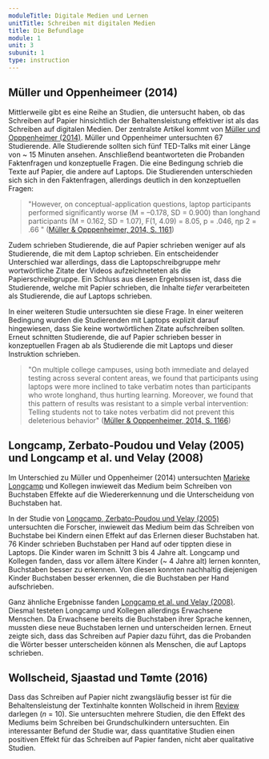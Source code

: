 ```yaml
---
moduleTitle: Digitale Medien und Lernen
unitTitle: Schreiben mit digitalen Medien
title: Die Befundlage
module: 1
unit: 3
subunit: 1
type: instruction
---
```



## Müller und Oppenheimeer (2014)

Mittlerweile gibt es eine Reihe an Studien, die untersucht haben, ob das Schreiben auf Papier hinsichtlich der Behaltensleistung effektiver ist als das Schreiben auf digitalen Medien. Der zentralste Artikel kommt von [Müller und Opppenheimer (2014)](https://journals.sagepub.com/doi/abs/10.1177/0956797614524581). Müller und Oppenheimer untersuchten 67 Studierende. Alle Studierende sollten sich fünf TED-Talks mit einer Länge von ~ 15 Minuten ansehen. Anschließend beantworteten die Probanden Faktenfragen und konzeptuelle Fragen. Die eine Bedingung schrieb die Texte auf Papier, die andere auf Laptops.  Die Studierenden unterschieden sich sich in den Faktenfragen, allerdings deutlich in den konzeptuellen Fragen: 

> "However, on conceptual-application questions, laptop participants performed significantly worse (M = –0.178, SD = 0.900) than longhand participants (M = 0.162, SD = 1.07), F(1, 4.09) = 8.05, p = .046, ηp
2 = .66 " ([Müller & Opppenheimer, 2014, S. 1161](https://journals.sagepub.com/doi/abs/10.1177/0956797614524581))

Zudem schrieben Studierende, die auf Papier schrieben weniger auf als Studierende, die mit dem Laptop schrieben. Ein entscheidender Unterschied war allerdings, dass die Laptopschreibgruppe mehr wortwörtliche Zitate der Videos aufzeichneteten als die Papierschreibgruppe. Ein Schluss aus diesen Ergebnissen ist, dass die Studierende, welche mit Papier schrieben, die Inhalte *tiefer* verarbeiteten als Studierende, die auf Laptops schrieben. 

In einer weiteren Studie untersuchten sie diese Frage. In einer weiteren Bedingung wurden die Studierenden mit Laptops explizit darauf hingewiesen, dass Sie keine wortwörtlichen Zitate aufschreiben sollten. Erneut schnitten Studierende, die auf Papier schrieben besser in konzeptuellen Fragen ab als Studierende die mit Laptops und dieser Instruktion schrieben. 

> "On multiple college campuses, using both immediate and delayed testing across several content areas, we found that participants using laptops were more inclined to take verbatim notes than participants who wrote longhand, thus hurting learning. Moreover, we found that this pattern of results was resistant to a simple verbal intervention: Telling students not to take notes verbatim did not prevent this deleterious behavior" ([Müller & Opppenheimer, 2014, S. 1166](https://journals.sagepub.com/doi/abs/10.1177/0956797614524581)) 

## Longcamp, Zerbato-Poudou und Velay (2005) und Longcamp et al. und Velay (2008)

Im Unterschied zu Müller und Oppenheimer (2014) untersuchten [Marieke Longcamp](https://lnc.univ-amu.fr/fr/profile/longcamp-marieke) und Kollegen inwieweit das Medium beim Schreiben von Buchstaben Effekte auf die Wiedererkennung und die Unterscheidung von Buchstaben hat.

In der Studie von [Longcamp, Zerbato-Poudou und Velay (2005)](https://www.sciencedirect.com/science/article/pii/S0001691804001167) untersuchten die Forscher, inwieweit das Medium beim das Schreiben von Buchstabe bei Kindern einen Effekt auf das Erlernen dieser Buchstaben hat. 76 Kinder schrieben Buchstaben per Hand auf oder tippten diese in Laptops. Die Kinder waren im Schnitt 3 bis 4 Jahre alt. Longcamp und Kollegen fanden, dass vor allem ältere Kinder (~ 4 Jahre alt) lernen konnten, Buchstaben besser zu erkennen. Von diesen konnten nachhaltig diejenigen Kinder Buchstaben besser erkennen, die die Buchstaben per Hand aufschrieben. 

Ganz ähnliche Ergebnisse fanden [Longcamp et al. und Velay (2008)](https://www.mitpressjournals.org/doi/abs/10.1162/jocn.2008.20504). Diesmal testeten Longcamp und Kollegen allerdings Erwachsene Menschen. Da Erwachsene bereits die Buchstaben ihrer Sprache kennen, mussten diese neue Buchstaben lernen und unterscheiden lernen. Erneut zeigte sich, dass das Schreiben auf Papier dazu führt, das die Probanden die Wörter besser unterscheiden können als Menschen, die auf Laptops schrieben. 


## Wollscheid, Sjaastad und Tømte (2016)

Dass das Schreiben auf Papier nicht zwangsläufig besser ist für die Behaltensleistung der Textinhalte konnten Wollscheid in ihrem [Review](https://www.sciencedirect.com/science/article/pii/S0360131515300920) darlegen (*n* = 10). Sie untersuchten mehrere Studien, die den Effekt des Mediums beim Schreiben bei Grundschulkindern untersuchten. Ein interessanter Befund der Studie war, dass quantitative Studien einen positiven Effekt für das Schreiben auf Papier fanden, nicht aber qualitative Studien. 